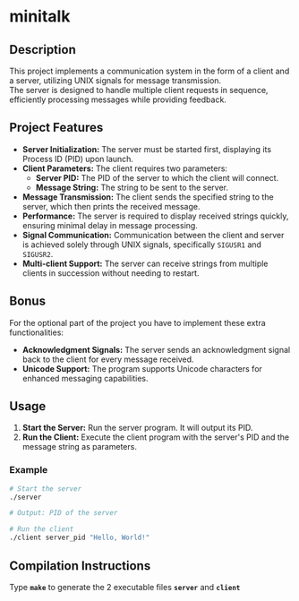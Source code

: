 <h1>minitalk</h1>

<h2>Description</h2>

This project implements a communication system in the form of a client and a server, utilizing UNIX signals for message transmission.<br>
The server is designed to handle multiple client requests in sequence, efficiently processing messages while providing feedback.


<h2>Project Features</h2>


<ul>
    <li><strong>Server Initialization:</strong> The server must be started first, displaying its Process ID (PID) upon launch.</li>
    <li><strong>Client Parameters:</strong> The client requires two parameters:
        <ul>
            <li><strong>Server PID:</strong> The PID of the server to which the client will connect.</li>
            <li><strong>Message String:</strong> The string to be sent to the server.</li>
        </ul>
    </li>
    <li><strong>Message Transmission:</strong> The client sends the specified string to the server, which then prints the received message.</li>
    <li><strong>Performance:</strong> The server is required to display received strings quickly, ensuring minimal delay in message processing.</li>
    <li><strong>Signal Communication:</strong> Communication between the client and server is achieved solely through UNIX signals, specifically <code>SIGUSR1</code> and <code>SIGUSR2</code>.</li>
    <li><strong>Multi-client Support:</strong> The server can receive strings from multiple clients in succession without needing to restart.</li>
</ul>


<h2>Bonus</h2>

For the optional part of the project you have to implement these extra functionalities:

<ul>
    <li><strong>Acknowledgment Signals:</strong> The server sends an acknowledgment signal back to the client for every message received.</li>
    <li><strong>Unicode Support:</strong> The program supports Unicode characters for enhanced messaging capabilities.</li>
</ul>

<h2>Usage</h2>
<ol>
    <li><strong>Start the Server:</strong> Run the server program. It will output its PID.</li>
    <li><strong>Run the Client:</strong> Execute the client program with the server's PID and the message string as parameters.</li>
</ol>

<h3>Example</h3>

```bash
# Start the server
./server

# Output: PID of the server

# Run the client
./client server_pid "Hello, World!"
```

<h2>Compilation Instructions</h2>

Type <strong><code>make</code></strong> to generate the 2 executable files <strong><code>server</code></strong> and <strong><code>client</code></strong>

